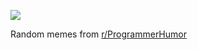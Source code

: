 ![](https://preview.redd.it/7uwrzcevohwf1.png?width=320&crop=smart&auto=webp&s=745bdb3615c59668312b0430f984102e2421ed0d)

 Random memes from [r/ProgrammerHumor](https://www.reddit.com/r/ProgrammerHumor/)
